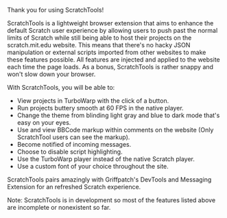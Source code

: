 Thank you for using ScratchTools!

ScratchTools is a lightweight browser extension that aims to enhance the default Scratch user experience by allowing users to push past the normal limits of Scratch while still being able to host their projects on the scratch.mit.edu website. This means that there's no hacky JSON manipulation or external scripts imported from other websites to make these features possible. All features are injected and applied to the website each time the page loads. As a bonus, ScratchTools is rather snappy and won't slow down your browser.

With ScratchTools, you will be able to:
 - View projects in TurboWarp with the click of a button.
 - Run projects buttery smooth at 60 FPS in the native player.
 - Change the theme from blinding light gray and blue to dark mode that's easy on your eyes.
 - Use and view BBCode markup within comments on the website (Only ScratchTool users can see the markup).
 - Become notified of incoming messages.
 - Choose to disable script highlighting.
 - Use the TurboWarp player instead of the native Scratch player.
 - Use a custom font of your choice throughout the site.

ScratchTools pairs amazingly with Griffpatch's DevTools and Messaging Extension for an refreshed Scratch experience.

Note: ScratchTools is in development so most of the features listed above are incomplete or nonexistent so far.